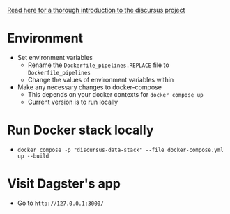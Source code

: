 [Read here for a thorough introduction to the discursus project](https://www.olivierdupuis.com/introducing-discursus-io/)


# Environment
* Set environment variables
    * Rename the `Dockerfile_pipelines.REPLACE` file to `Dockerfile_pipelines`
    * Change the values of environment variables within
* Make any necessary changes to docker-compose
    * This depends on your docker contexts for `docker compose up`
    * Current version is to run locally

# Run Docker stack locally
* `docker compose -p "discursus-data-stack" --file docker-compose.yml up --build`

# Visit Dagster's app
* Go to `http://127.0.0.1:3000/`
